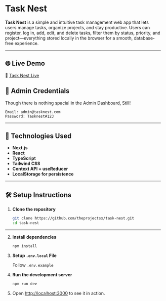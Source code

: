 # Task Nest

**Task Nest** is a simple and intuitive task management web app that lets users manage tasks, organize projects, and stay productive. Users can register, log in, add, edit, and delete tasks, filter them by status, priority, and project—everything stored locally in the browser for a smooth, database-free experience.

---

## 🌐 Live Demo

🔗 [Task Nest Live](https://tasknest-sable.vercel.app/)

## 🔐 Admin Credentials

Though there is nothing spacial in the Admin Dashboard, Still!

```
Email: admin@tasknest.com
Password: Tasknest#123
```

---

## 🚀 Technologies Used

-   **Next.js**
-   **React**
-   **TypeScript**
-   **Tailwind CSS**
-   **Context API + useReducer**
-   **LocalStorage for persistence**

---

## 🛠️ Setup Instructions

1. **Clone the repository**
    ```bash
    git clone https://github.com/theprojectsx/task-nest.git
    cd task-nest
    ```

---

2. **Install dependencies**

    ```bash
    npm install
    ```

3. **Setup `.env.local` File**

    Follow `.env.example`

4. **Run the development server**

    ```bash
    npm run dev
    ```

5. Open [http://localhost:3000](http://localhost:3000) to see it in action.
